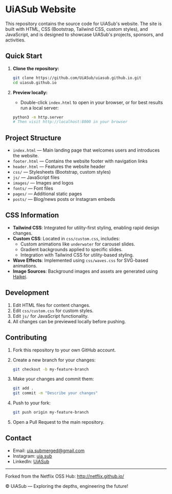 # UiASub Website

This repository contains the source code for UiASub's website. The site is built with HTML, CSS (Bootstrap, Tailwind CSS, custom styles), and JavaScript, and is designed to showcase UiASub's projects, sponsors, and activities.

## Quick Start

1. **Clone the repository:**

    ```sh
    git clone https://github.com/UiASub/uiasub.github.io.git
    cd uiasub.github.io
    ```

2. **Preview locally:**

    - Double-click `index.html` to open in your browser, or for best results run a local server:

    ```sh
    python3 -m http.server
    # Then visit http://localhost:8000 in your browser
    ```

## Project Structure

- `index.html` — Main landing page that welcomes users and introduces the website.
- `footer.html` — Contains the website footer with navigation links
- `header.html` — Features the website header
- `css/` — Stylesheets (Bootstrap, custom styles)
- `js/` — JavaScript files
- `images/` — Images and logos
- `fonts/` — Font files
- `pages/` — Additional static pages
- `posts/` — Blog/news posts or Instagram embeds

## CSS Information

- **Tailwind CSS**: Integrated for utility-first styling, enabling rapid design changes.
- **Custom CSS**: Located in `css/custom.css`, includes:
  - Custom animations like `underwater` for carousel slides.
  - Gradient backgrounds applied to specific slides.
  - Integration with Tailwind CSS for utility-based styling.
- **Wave Effects**: Implemented using `css/waves.css` for SVG-based animations.
- **Image Sources**: Background images and assets are generated using [Haikei](https://app.haikei.app/).

## Development

1. Edit HTML files for content changes.
2. Edit `css/custom.css` for custom styles.
3. Edit `js/` for JavaScript functionality.
4. All changes can be previewed locally before pushing.

## Contributing

1. Fork this repository to your own GitHub account.
2. Create a new branch for your changes:

    ```sh
    git checkout -b my-feature-branch
    ```

3. Make your changes and commit them:

    ```sh
    git add .
    git commit -m "Describe your changes"
    ```

4. Push to your fork:

    ```sh
    git push origin my-feature-branch
    ```

5. Open a Pull Request to the main repository.

## Contact

- Email: <uia.submerged@gmail.com>
- Instagram: [uia.sub](https://www.instagram.com/uia.sub/)
- LinkedIn: [UiASub](https://no.linkedin.com/company/uiasub)

---

Forked from the Netflix OSS Hub: <http://netflix.github.io/>

© UiASub — Exploring the depths, engineering the future!

